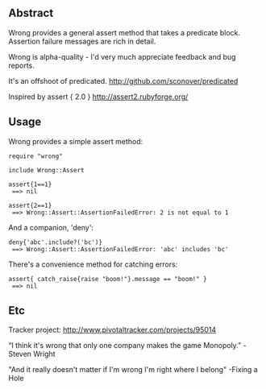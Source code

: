 ## Abstract ##

Wrong provides a general assert method that takes a predicate block.  Assertion failure messages are rich in detail.

Wrong is alpha-quality - I'd very much appreciate feedback and bug reports.

It's an offshoot of predicated.
http://github.com/sconover/predicated

Inspired by assert { 2.0 }
http://assert2.rubyforge.org/

## Usage ##

Wrong provides a simple assert method:

	require "wrong"
	
	include Wrong::Assert
	
	assert{1==1} 
	 ==> nil
	
	assert{2==1}
	 ==> Wrong::Assert::AssertionFailedError: 2 is not equal to 1

And a companion, 'deny':

	deny{'abc'.include?('bc')}
	 ==> Wrong::Assert::AssertionFailedError: 'abc' includes 'bc'

There's a convenience method for catching errors:

	assert{ catch_raise{raise "boom!"}.message == "boom!" }
	 ==> nil

## Etc ##

Tracker project:
http://www.pivotaltracker.com/projects/95014

“I think it's wrong that only one company makes the game Monopoly.” -Steven Wright

"And it really doesn't matter if I'm wrong 
 I'm right where I belong"
-Fixing a Hole